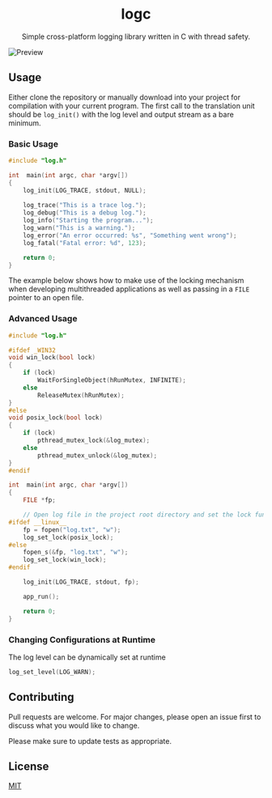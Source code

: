 <div align="center">

# logc
Simple cross-platform logging library written in C with thread safety.

</div>

![Preview](https://i.imgur.com/mucD4cC.png)

## Usage

Either clone the repository or manually download into your project for compilation with your current program. The first call to the translation unit should be `log_init()` with the log level and output stream as a bare minimum.

### Basic Usage

```c
#include "log.h"

int  main(int argc, char *argv[])
{
    log_init(LOG_TRACE, stdout, NULL);
    
    log_trace("This is a trace log.");
    log_debug("This is a debug log.");
    log_info("Starting the program...");
    log_warn("This is a warning.");
    log_error("An error occurred: %s", "Something went wrong");
    log_fatal("Fatal error: %d", 123);

    return 0;
}
```

The example below shows how to make use of the locking mechanism when developing multithreaded applications as well as passing in a `FILE` pointer to an open file.

### Advanced Usage

```c
#include "log.h"

#ifdef _WIN32
void win_lock(bool lock)
{
    if (lock)
        WaitForSingleObject(hRunMutex, INFINITE);
    else
        ReleaseMutex(hRunMutex);
}
#else
void posix_lock(bool lock)
{
    if (lock)
        pthread_mutex_lock(&log_mutex);
    else
        pthread_mutex_unlock(&log_mutex);
}
#endif

int  main(int argc, char *argv[])
{
    FILE *fp;

    // Open log file in the project root directory and set the lock function pointer
#ifdef __linux__
    fp = fopen("log.txt", "w");
    log_set_lock(posix_lock);
#else
    fopen_s(&fp, "log.txt", "w");
    log_set_lock(win_lock);
#endif

    log_init(LOG_TRACE, stdout, fp);

    app_run();

    return 0;
}
```

### Changing Configurations at Runtime

The log level can be dynamically set at runtime 

```c
log_set_level(LOG_WARN);
```

## Contributing

Pull requests are welcome. For major changes, please open an issue first
to discuss what you would like to change.

Please make sure to update tests as appropriate.

## License

[MIT](https://github.com/cyn1x/logc/blob/master/LICENSE)
